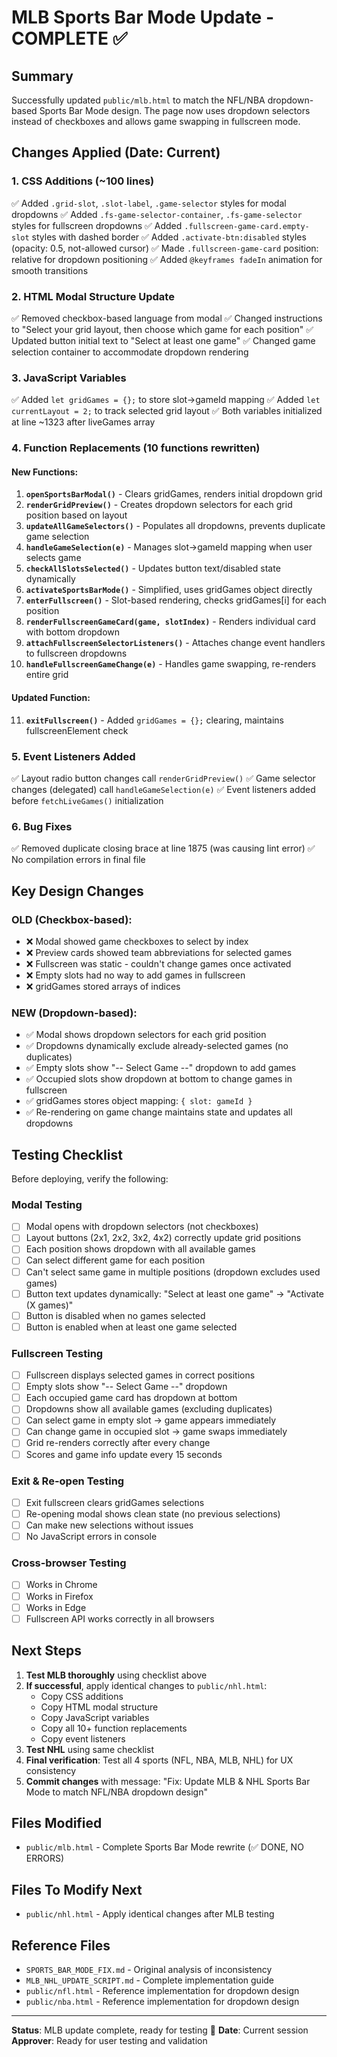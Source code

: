 # MLB Sports Bar Mode Update - COMPLETE ✅

## Summary
Successfully updated `public/mlb.html` to match the NFL/NBA dropdown-based Sports Bar Mode design. The page now uses dropdown selectors instead of checkboxes and allows game swapping in fullscreen mode.

## Changes Applied (Date: Current)

### 1. CSS Additions (~100 lines)
✅ Added `.grid-slot`, `.slot-label`, `.game-selector` styles for modal dropdowns
✅ Added `.fs-game-selector-container`, `.fs-game-selector` styles for fullscreen dropdowns
✅ Added `.fullscreen-game-card.empty-slot` styles with dashed border
✅ Added `.activate-btn:disabled` styles (opacity: 0.5, not-allowed cursor)
✅ Made `.fullscreen-game-card` position: relative for dropdown positioning
✅ Added `@keyframes fadeIn` animation for smooth transitions

### 2. HTML Modal Structure Update
✅ Removed checkbox-based language from modal
✅ Changed instructions to "Select your grid layout, then choose which game for each position"
✅ Updated button initial text to "Select at least one game"
✅ Changed game selection container to accommodate dropdown rendering

### 3. JavaScript Variables
✅ Added `let gridGames = {};` to store slot→gameId mapping
✅ Added `let currentLayout = 2;` to track selected grid layout
✅ Both variables initialized at line ~1323 after liveGames array

### 4. Function Replacements (10 functions rewritten)

#### New Functions:
1. **`openSportsBarModal()`** - Clears gridGames, renders initial dropdown grid
2. **`renderGridPreview()`** - Creates dropdown selectors for each grid position based on layout
3. **`updateAllGameSelectors()`** - Populates all dropdowns, prevents duplicate game selection
4. **`handleGameSelection(e)`** - Manages slot→gameId mapping when user selects game
5. **`checkAllSlotsSelected()`** - Updates button text/disabled state dynamically
6. **`activateSportsBarMode()`** - Simplified, uses gridGames object directly
7. **`enterFullscreen()`** - Slot-based rendering, checks gridGames[i] for each position
8. **`renderFullscreenGameCard(game, slotIndex)`** - Renders individual card with bottom dropdown
9. **`attachFullscreenSelectorListeners()`** - Attaches change event handlers to fullscreen dropdowns
10. **`handleFullscreenGameChange(e)`** - Handles game swapping, re-renders entire grid

#### Updated Function:
11. **`exitFullscreen()`** - Added `gridGames = {};` clearing, maintains fullscreenElement check

### 5. Event Listeners Added
✅ Layout radio button changes call `renderGridPreview()`
✅ Game selector changes (delegated) call `handleGameSelection(e)`
✅ Event listeners added before `fetchLiveGames()` initialization

### 6. Bug Fixes
✅ Removed duplicate closing brace at line 1875 (was causing lint error)
✅ No compilation errors in final file

## Key Design Changes

### OLD (Checkbox-based):
- ❌ Modal showed game checkboxes to select by index
- ❌ Preview cards showed team abbreviations for selected games
- ❌ Fullscreen was static - couldn't change games once activated
- ❌ Empty slots had no way to add games in fullscreen
- ❌ gridGames stored arrays of indices

### NEW (Dropdown-based):
- ✅ Modal shows dropdown selectors for each grid position
- ✅ Dropdowns dynamically exclude already-selected games (no duplicates)
- ✅ Empty slots show "-- Select Game --" dropdown to add games
- ✅ Occupied slots show dropdown at bottom to change games in fullscreen
- ✅ gridGames stores object mapping: `{ slot: gameId }`
- ✅ Re-rendering on game change maintains state and updates all dropdowns

## Testing Checklist

Before deploying, verify the following:

### Modal Testing
- [ ] Modal opens with dropdown selectors (not checkboxes)
- [ ] Layout buttons (2x1, 2x2, 3x2, 4x2) correctly update grid positions
- [ ] Each position shows dropdown with all available games
- [ ] Can select different game for each position
- [ ] Can't select same game in multiple positions (dropdown excludes used games)
- [ ] Button text updates dynamically: "Select at least one game" → "Activate (X games)"
- [ ] Button is disabled when no games selected
- [ ] Button is enabled when at least one game selected

### Fullscreen Testing
- [ ] Fullscreen displays selected games in correct positions
- [ ] Empty slots show "-- Select Game --" dropdown
- [ ] Each occupied game card has dropdown at bottom
- [ ] Dropdowns show all available games (excluding duplicates)
- [ ] Can select game in empty slot → game appears immediately
- [ ] Can change game in occupied slot → game swaps immediately
- [ ] Grid re-renders correctly after every change
- [ ] Scores and game info update every 15 seconds

### Exit & Re-open Testing
- [ ] Exit fullscreen clears gridGames selections
- [ ] Re-opening modal shows clean state (no previous selections)
- [ ] Can make new selections without issues
- [ ] No JavaScript errors in console

### Cross-browser Testing
- [ ] Works in Chrome
- [ ] Works in Firefox
- [ ] Works in Edge
- [ ] Fullscreen API works correctly in all browsers

## Next Steps

1. **Test MLB thoroughly** using checklist above
2. **If successful**, apply identical changes to `public/nhl.html`:
   - Copy CSS additions
   - Copy HTML modal structure
   - Copy JavaScript variables
   - Copy all 10+ function replacements
   - Copy event listeners
3. **Test NHL** using same checklist
4. **Final verification**: Test all 4 sports (NFL, NBA, MLB, NHL) for UX consistency
5. **Commit changes** with message: "Fix: Update MLB & NHL Sports Bar Mode to match NFL/NBA dropdown design"

## Files Modified
- `public/mlb.html` - Complete Sports Bar Mode rewrite (✅ DONE, NO ERRORS)

## Files To Modify Next
- `public/nhl.html` - Apply identical changes after MLB testing

## Reference Files
- `SPORTS_BAR_MODE_FIX.md` - Original analysis of inconsistency
- `MLB_NHL_UPDATE_SCRIPT.md` - Complete implementation guide
- `public/nfl.html` - Reference implementation for dropdown design
- `public/nba.html` - Reference implementation for dropdown design

---
**Status**: MLB update complete, ready for testing 🚀
**Date**: Current session
**Approver**: Ready for user testing and validation
